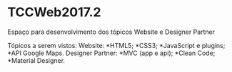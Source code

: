 # TCCWeb2017.2
Espaço para desenvolvimento dos tópicos Website e Designer Partner

Tópicos a serem vistos:
Website:
  *HTML5;
  *CSS3;
  *JavaScript e plugins;
  *API Google Maps.
Designer Partner:
  *MVC (app e api);
  *Clean Code;
  *Material Designer.
